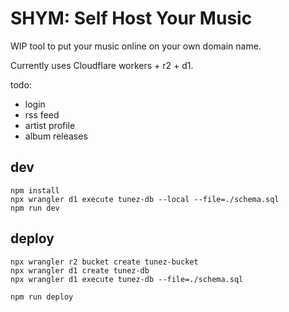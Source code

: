 # SHYM: Self Host Your Music

WIP tool to put your music online on your own domain name.

Currently uses Cloudflare workers + r2 + d1.

todo:
* login
* rss feed
* artist profile
* album releases


## dev

```
npm install
npx wrangler d1 execute tunez-db --local --file=./schema.sql
npm run dev
```

## deploy

```
npx wrangler r2 bucket create tunez-bucket
npx wrangler d1 create tunez-db
npx wrangler d1 execute tunez-db --file=./schema.sql

npm run deploy
```
